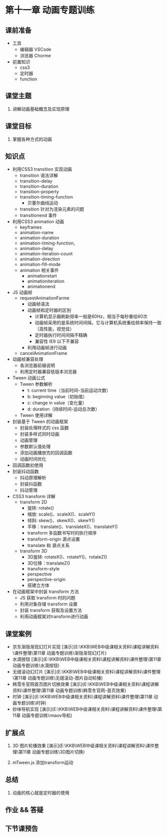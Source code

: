 # 第十一章 动画专题训练



## 课前准备

- 工具
  - 编辑器 VSCode
  - 浏览器 Chorme
- 前置知识
  - css3
  - 定时器
  - function

## 课堂主题

1. 讲解动画基础概念及实现原理

## 课堂目标

1. 掌握各种方式的动画

## 知识点

- 利用CSS3 transition 实现动画 
  - transition 语法详解
  - transition-delay
  - transition-duration
  - transition-property
  - transition-timing-function
    - 贝塞尔曲线运动
  - transition 针对为渲染元素的问题 
  - transitionend 事件
- 利用CSS3 animation 动画
  - keyframes
  - animation-name
  - animation-duration
  - animation-timing-function,
  - animation-delay
  - animation-iteration-count
  - animation-direction 
  - animation-fill-mode
  - animation 相关事件
    - animationstart
    - animationiteration 
    - animationend 
- JS 动画帧
  - requestAnimationFarme
    - 动画帧语法
    - 动画帧和定时器的区别
      - 计算机显示器刷新频率一般是60Hz，相当于每秒重绘60次
      - 动画帧采用的是系统时间间隔，它与计算机系统重绘频率保持一致（高性能，视觉佳）
      - 定时器执行时间间隔不精确
      - 兼容性 IE9 以下不兼容
    - 利用动画帧进行动画
  - cancelAnimationFrame
- 动画帧兼容处理 
  - 各浏览器前缀说明
  - 利用定时器兼容低版本浏览器
- Tween 动画公式 
  - Tween 参数解析
    - t: current time（当前时间-当前运动次数）
    - b: beginning value（初始值）
    - c: change in value（变化量）
    - d: duration（持续时间-运动总次数）
  - Tween 使用详解   
- 封装基于 Tween 的动画框架
  - 封装处理样式的 css 函数
  - 封装多样式同时动画
  - 动画管理
  - 参数默认值处理
  - 添加动画播放完的回调函数
  - 动画时间优化
- 回调函数初使用
- 封装抖动函数
  - 抖动原理解析
  - 封装抖函数
  - 抖动管理
- CSS3 transform 详解
  - transform 2D
    - 旋转: rotate()
    - 缩放: scale()、scaleX()、scaleY()
    - 倾斜: skew()、skewX()、skewY()
    - 平移：translate()、translateX()、translateY()
    - transform 多函数书写时的执行顺序
    - transform-origin 源点设置
    - translate 和 源点关系
  - transform 3D 
    - 3D旋转: rotateX()、rotateY()、rotateZ()
    - 3D位移：translateZ()
    - transform-style
    - perspective
    - perspective-origin
    - 搭建立方体
- 在动画框架中封装 transform 方法
  - JS 获取 transform 时的问题
  - 利用对象存储 transform 设置
  - 封装 transform 获取及设置方法
  - 利用动画框架对transform进行动画 

## 课堂案例

- 京东渐隐渐现幻灯片实现  [演示](E:\KKB\WEB中级课相关资料\课程讲解资料\课件整理\第11章 动画专题训练\渐隐渐现幻灯片)
- 水滴按钮  [演示](E:\KKB\WEB中级课相关资料\课程讲解资料\课件整理\第11章 动画专题训练\水滴按钮)
- 无缝滚动幻灯片 [演示](E:\KKB\WEB中级课相关资料\课程讲解资料\课件整理\第11章 动画专题训练\无缝滚动-图片自动轮播)
- 韩雪冬官网首页图片切换效果 [演示](E:\KKB\WEB中级课相关资料\课程讲解资料\课件整理\第11章 动画专题训练\韩雪冬官网-首页效果)
- 时钟  [演示](E:\KKB\WEB中级课相关资料\课程讲解资料\课件整理\第11章 动画专题训练\时钟)
- 妙味导航实现 [演示](E:\KKB\WEB中级课相关资料\课程讲解资料\课件整理\第11章 动画专题训练\miaov导航)

## 扩展点

1.  3D 图片轮播效果  [演示](E:\KKB\WEB中级课相关资料\课程讲解资料\课件整理\第11章 动画专题训练\3D图片切换)

2. mTween.js 添加transform运动 

## 总结

1. 动画的核心就是定时器的使用



## 作业 && 答疑



## 下节课预告







